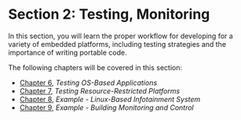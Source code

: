 # Section 2: Testing, Monitoring

In this section, you will learn the proper workflow for developing for a variety of embedded platforms, including testing strategies and the importance of writing portable code.

The following chapters will be covered in this section:

*   [Chapter 6](7d5d654f-a027-4825-ab9e-92c369b576a8.xhtml), *Testing OS-Based Applications*
*   [Chapter 7](7d5d654f-a027-4825-ab9e-92c369b576a8.xhtml), *Testing Resource-Restricted Platforms*
*   [Chapter 8](4416b2de-d86a-4001-863d-b167635a0e10.xhtml), *Example - Linux-Based Infotainment System*
*   [Chapter 9](d165297b-8be7-44f5-90b5-53b3bcb51d3b.xhtml), *Example - Building Monitoring and Control*